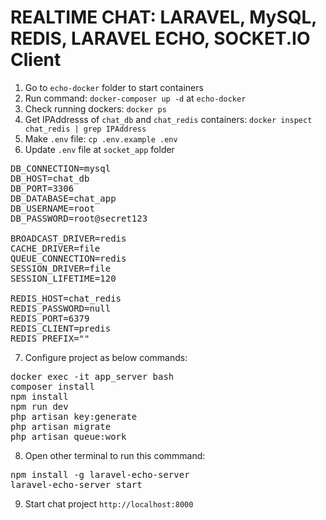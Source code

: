 # REALTIME CHAT: LARAVEL, MySQL, REDIS, LARAVEL ECHO, SOCKET.IO Client

1) Go to `echo-docker` folder to start containers
2) Run command: `docker-composer up -d` at `echo-docker`
3) Check running dockers: `docker ps`
4) Get IPAddresss of `chat_db` and `chat_redis` containers: `docker inspect chat_redis | grep IPAddress`
5) Make `.env` file: `cp .env.example .env`
6) Update `.env` file at `socket_app` folder
<pre>
DB_CONNECTION=mysql
DB_HOST=chat_db
DB_PORT=3306
DB_DATABASE=chat_app
DB_USERNAME=root
DB_PASSWORD=root@secret123

BROADCAST_DRIVER=redis
CACHE_DRIVER=file
QUEUE_CONNECTION=redis
SESSION_DRIVER=file
SESSION_LIFETIME=120

REDIS_HOST=chat_redis
REDIS_PASSWORD=null
REDIS_PORT=6379
REDIS_CLIENT=predis
REDIS_PREFIX=""
</pre>
7) Configure project as below commands:
<pre>
docker exec -it app_server bash
composer install
npm install
npm run dev
php artisan key:generate
php artisan migrate
php artisan queue:work
</pre>
8) Open other terminal to run this commmand:
<pre>
npm install -g laravel-echo-server
laravel-echo-server start
</pre>
9) Start chat project `http://localhost:8000`
